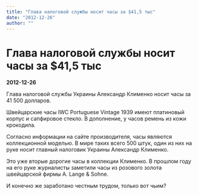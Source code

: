 ```yaml
---
title: "Глава налоговой службы носит часы за $41,5 тыс"
date: "2012-12-26"
author: ""
---
```


# Глава налоговой службы носит часы за $41,5 тыс

**2012-12-26** 

Глава налоговой службы Украины Александр Клименко носит часы за 41 500 долларов.



Швейцарские часы IWC Portuguese Vintage 1939 имеют платиновый корпус и сапфировое стекло. В дополнение, у часов ремень из кожи крокодила.



Согласно информации на сайте производителя, часы являются коллекционной моделью. В мире таких всего 500 штук, один из них на руке носит главный налоговик Украины Александр Клименко.



Это уже вторые дорогие часы в коллекции Клименко. В прошлом году на его руке журналисты заметили часы из розового золота швейцарской фирмы A. Lange & Sohne.



И конечно же заработано честным трудом, только вот чьим?